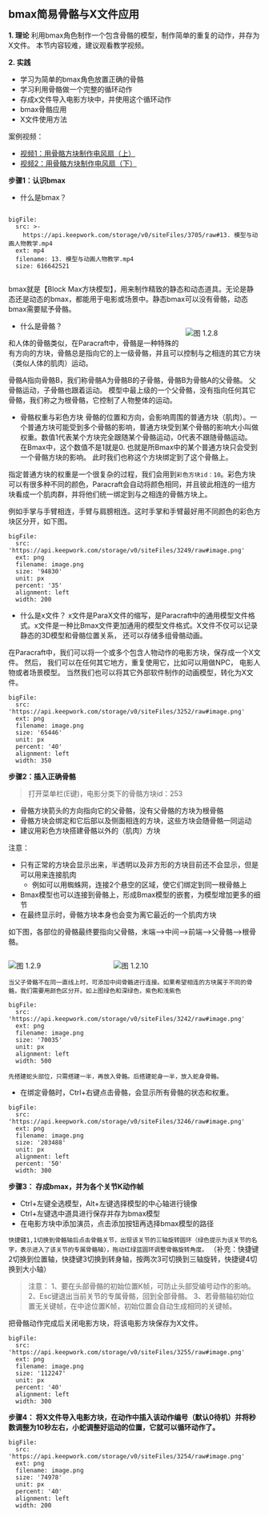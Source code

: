  
## bmax简易骨骼与X文件应用



**1. 理论**
利用bmax角色制作一个包含骨骼的模型，制作简单的重复的动作，并存为X文件。
本节内容较难，建议观看教学视频。

**2. 实践**
- 学习为简单的bmax角色放置正确的骨骼
- 学习利用骨骼做一个完整的循环动作
- 存成x文件导入电影方块中，并使用这个循环动作
- bmax骨骼应用
- X文件使用方法

案例视频：
- [视频1：用骨骼方块制作电风扇（上）](https://keepwork.com/official/tips/s1/1_55)
- [视频2：用骨骼方块制作电风扇（下）](https://keepwork.com/official/tips/s1/1_56)

**步骤1：认识bmax**
- 什么是bmax？
 
```@BigFile

bigFile:
  src: >-
    https://api.keepwork.com/storage/v0/siteFiles/3705/raw#13. 模型与动画人物教学.mp4
  ext: mp4
  filename: 13. 模型与动画人物教学.mp4
  size: 616642521
          
```

bmax就是【Block Max方块模型】，用来制作精致的静态和动态道具。无论是静态还是动态的bmax，都能用于电影或场景中。静态bmax可以没有骨骼，动态bmax需要赋予骨骼。

<div style="float:right;margin-left:10px;width:150px">
  
![图 1.2.8](https://api.keepwork.com/storage/v0/siteFiles/3256/raw#image.png)
  
</div>


- 什么是骨骼？

和人体的骨骼类似，在Paracraft中，骨骼是一种特殊的有方向的方块，骨骼总是指向它的上一级骨骼，并且可以控制与之相连的其它方块（类似人体的肌肉）运动。

骨骼A指向骨骼B，我们称骨骼A为骨骼B的子骨骼，骨骼B为骨骼A的父骨骼。 父骨骼运动，子骨骼也跟着运动。
模型中最上级的一个父骨骼，没有指向任何其它骨骼，我们称之为根骨骼，它控制了人物整体的运动。

- 骨骼权重与彩色方块
骨骼的位置和方向，会影响周围的普通方块（肌肉）。一个普通方块可能受到多个骨骼的影响，普通方块受到某个骨骼的影响大小叫做权重。数值1代表某个方块完全跟随某个骨骼运动，0代表不跟随骨骼运动。 在Bmax中，这个数值不是1就是0. 也就是所Bmax中的某个普通方块只会受到一个骨骼方块的影响。 此时我们也称这个方块绑定到了这个骨骼上。 

指定普通方块的权重是一个很复杂的过程，我们会用到`彩色方块id：10`。彩色方块可以有很多种不同的颜色，Paracraft会自动将颜色相同，并且彼此相连的一组方块看成一个肌肉群，并将他们统一绑定到与之相连的骨骼方块上。 

例如手掌与手臂相连，手臂与肩膀相连。这时手掌和手臂最好用不同颜色的彩色方块区分开，如下图。
 
```@BigFile
bigFile:
  src: 'https://api.keepwork.com/storage/v0/siteFiles/3249/raw#image.png'
  ext: png
  filename: image.png
  size: '94830'
  unit: px
  percent: '35'
  alignment: left
  width: 200

```

- 什么是x文件？
x文件是ParaX文件的缩写，是Paracraft中的通用模型文件格式。x文件是一种比Bmax文件更加通用的模型文件格式。X文件不仅可以记录静态的3D模型和骨骼位置关系， 还可以存储多组骨骼动画。

在Paracraft中，我们可以将一个或多个包含人物动作的电影方块，保存成一个X文件。 然后， 我们可以在任何其它地方，重复使用它，比如可以用做NPC， 电影人物或者场景模型。 当然我们也可以将其它外部软件制作的动画模型，转化为X文件。
 
 
```@BigFile
bigFile:
  src: 'https://api.keepwork.com/storage/v0/siteFiles/3252/raw#image.png'
  ext: png
  filename: image.png
  size: '65446'
  unit: px
  percent: '40'
  alignment: left
  width: 350

```




**步骤2：插入正确骨骼**

> 打开菜单栏(E键)，电影分类下的骨骼方块id：253
 
- 骨骼方块箭头的方向指向它的父骨骼，没有父骨骼的方块为根骨骼
- 骨骼方块会绑定和它后部以及侧面相连的方块，这些方块会随骨骼一同运动
- 建议用彩色方块搭建骨骼以外的（肌肉）方块

注意：
- 只有正常的方块会显示出来，半透明以及非方形的方块目前还不会显示，但是可以用来连接肌肉
   - 例如可以用蜘蛛网，连接2个悬空的区域，使它们绑定到同一根骨骼上
- Bmax模型也可以连接到骨骼上，形成Bmax模型的嵌套，为模型增加更多的细节
- 在最终显示时，骨骼方块本身也会变为离它最近的一个肌肉方块
 

 如下图，各部位的骨骼最终要指向父骨骼，末端-->中间-->前端-->父骨骼-->根骨骼。

<div style="float:left;width:200px">
  
![图 1.2.9](https://api.keepwork.com/storage/v0/siteFiles/3243/raw#image.png)
  
</div>
<div style="float:left;margin-left:10px;width:250px">
  
![图 1.2.10](https://api.keepwork.com/storage/v0/siteFiles/1992/raw#image.png)
  
</div>
<div style="clear:both"/>

`当父子骨骼不在同一直线上时，可添加中间骨骼进行连接。如果希望相连的方块属于不同的骨骼，我们需要用颜色区分开。如上图绿色和深绿色，紫色和浅紫色`

 
```@BigFile
bigFile:
  src: 'https://api.keepwork.com/storage/v0/siteFiles/3242/raw#image.png'
  ext: png
  filename: image.png
  size: '70035'
  unit: px
  alignment: left
  width: 500

```

`先搭建蛇头部位，只需搭建一半，再放入骨骼。后搭建蛇身一半，放入蛇身骨骼。`

- 在绑定骨骼时，Ctrl+右键点击骨骼，会显示所有骨骼的状态和权重。

```@BigFile
bigFile:
  src: 'https://api.keepwork.com/storage/v0/siteFiles/3246/raw#image.png'
  ext: png
  filename: image.png
  size: '203488'
  unit: px
  alignment: left
  percent: '50'
  width: 300

```


**步骤3： 存成bmax，并为各个关节K动作帧**
 



- Ctrl+左键全选模型，Alt+左键选择模型的中心轴进行镜像
- Ctrl+左键选中道具进行保存并存为bmax模型
- 在电影方块中添加演员，点击添加按钮再选择bmax模型的路径

`快捷键1,1切换到骨骼轴后点击骨骼关节，出现该关节的三轴旋转圆环（绿色提示为该关节的名字，表示进入了该关节的专属骨骼轴），拖动红绿蓝圆环调整骨骼旋转角度。`
（补充：快捷键2切换到位置轴，快捷键3切换到转身轴，按两次3可切换到三轴旋转，快捷键4切换到大小轴）

> 注意：
1、要在头部骨骼的初始位置K帧，可防止头部受编号动作的影响。
2、Esc键退出当前关节的专属骨骼，回到全部骨骼。
3、若骨骼轴初始位置无关键帧，在中途位置K帧，初始位置会自动生成相同的关键帧。

 
把骨骼动作完成后关闭电影方块，将该电影方块保存为X文件。

```@BigFile
bigFile:
  src: 'https://api.keepwork.com/storage/v0/siteFiles/3255/raw#image.png'
  ext: png
  filename: image.png
  size: '112247'
  unit: px
  percent: '40'
  alignment: left
  width: 300

```

 
**步骤4： 将X文件导入电影方块，在动作中插入该动作编号（默认0待机）并将秒数调整为10秒左右，小蛇调整好运动的位置，它就可以循环动作了。**

 
```@BigFile
bigFile:
  src: 'https://api.keepwork.com/storage/v0/siteFiles/3254/raw#image.png'
  ext: png
  filename: image.png
  size: '74978'
  unit: px
  percent: '40'
  alignment: left
  width: 200

```